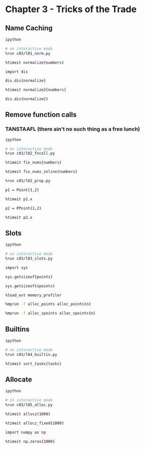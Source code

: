 # Chapter 3 - Tricks of the Trade

## Name Caching

```bash
ipython

# on interactive mode
%run c03/l01_norm.py

%timeit normalize(numbers)

import dis

dis.dis(normalize)

%timeit normalize2(numbers)

dis.dis(normalize2)
```

## Remove function calls

### TANSTAAFL (there ain't no such thing as a free lunch)

```bash
ipython

# on interactive mode
%run c03/l02_fncall.py

%timeit fix_nums(numbers)

%timeit fix_nums_inline(numbers)

%run c03/l02_prop.py

p1 = Point(1,2)

%timeit p1.x

p2 = PPoint(1,2)

%timeit p2.x
```

## Slots

```bash
ipython

# on interactive mode
%run c03/l03_slots.py

import sys

sys.getsizeof(points)

sys.getsizeof(spoints)

%load_ext memory_profiler

%mprun -f alloc_points alloc_points(n)

%mprun -f alloc_spoints alloc_spoints(n)
```

## Builtins

```bash
ipython

# on interactive mode
%run c03/l04_builtin.py

%timeit sort_tasks(tasks)
```

## Allocate

```bash
ipython

# on interactive mode
%run c03/l05_alloc.py

%timeit allocz(1000)

%timeit allocz_fixed(1000)

import numpy as np

%timeit np.zeros(1000)
```
